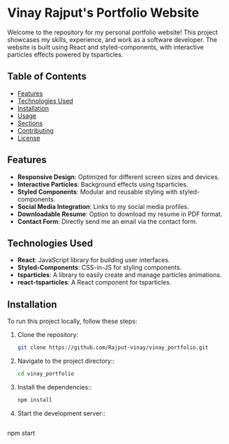# Vinay Rajput's Portfolio Website

Welcome to the repository for my personal portfolio website! This project showcases my skills, experience, and work as a software developer. The website is built using React and styled-components, with interactive particles effects powered by tsparticles.

## Table of Contents

- [Features](#features)
- [Technologies Used](#technologies-used)
- [Installation](#installation)
- [Usage](#usage)
- [Sections](#sections)
- [Contributing](#contributing)
- [License](#license)

## Features

- **Responsive Design**: Optimized for different screen sizes and devices.
- **Interactive Particles**: Background effects using tsparticles.
- **Styled Components**: Modular and reusable styling with styled-components.
- **Social Media Integration**: Links to my social media profiles.
- **Downloadable Resume**: Option to download my resume in PDF format.
- **Contact Form**: Directly send me an email via the contact form.

## Technologies Used

- **React**: JavaScript library for building user interfaces.
- **Styled-Components**: CSS-in-JS for styling components.
- **tsparticles**: A library to easily create and manage particles animations.
- **react-tsparticles**: A React component for tsparticles.

## Installation

To run this project locally, follow these steps:

1. Clone the repository:
   ```bash
   git clone https://github.com/Rajput-vinay/vinay_portfolio.git

2. Navigate to the project directory::
   ```bash
   cd vinay_portfolio

3. Install the dependencies::
   ```bash
   npm install

4. Start the development server::
   ```bash
npm start
